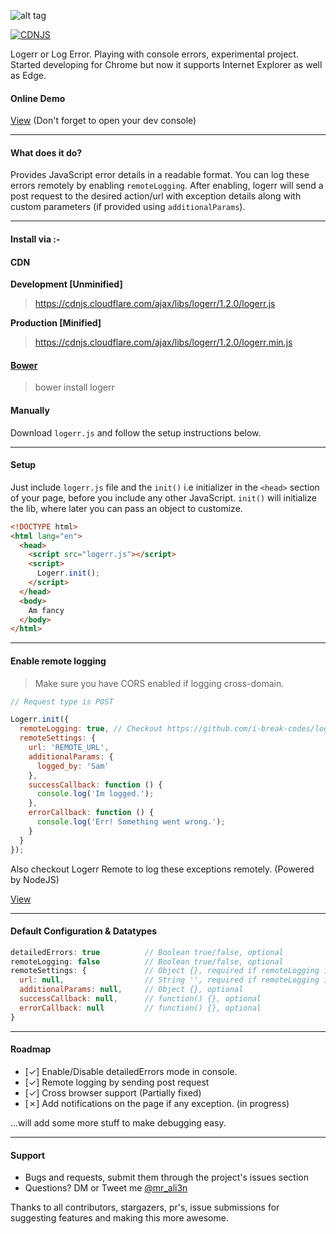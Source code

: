 ![alt tag](http://i.imgur.com/rVWDzcC.png)

[![CDNJS](https://img.shields.io/cdnjs/v/logerr.svg)](https://cdnjs.com/libraries/logerr)

Logerr or Log Error. Playing with console errors, experimental project. Started developing for Chrome but now it supports Internet Explorer as well as Edge.

#### Online Demo
[View](https://i-break-codes.github.io/logerr/) (Don't forget to open your dev console)

---

#### What does it do?
Provides JavaScript error details in a readable format. You can log these errors remotely by enabling `remoteLogging`. After enabling, logerr will send a post request to the desired action/url with exception details along with custom parameters (if provided using `additionalParams`).

---

#### Install via :-

#### CDN
**Development [Unminified]**
> https://cdnjs.cloudflare.com/ajax/libs/logerr/1.2.0/logerr.js

**Production [Minified]**
> https://cdnjs.cloudflare.com/ajax/libs/logerr/1.2.0/logerr.min.js

#### [Bower](https://bower.io/)
> bower install logerr

#### Manually

Download `logerr.js` and follow the setup instructions below.

---

#### Setup
Just include `logerr.js` file and the `init()` i.e initializer in the `<head>` section of your page, before you include any other JavaScript. `init()` will initialize the lib, where later you can pass an object to customize.

```html
<!DOCTYPE html>
<html lang="en">
  <head>
    <script src="logerr.js"></script>
	<script>
	  Logerr.init();
	</script>
  </head>
  <body>
    Am fancy
  </body>
</html>
```

---

#### Enable remote logging
> Make sure you have CORS enabled if logging cross-domain.

```javascript
// Request type is POST

Logerr.init({
  remoteLogging: true, // Checkout https://github.com/i-break-codes/logerr-remote
  remoteSettings: {
    url: 'REMOTE_URL',
    additionalParams: {
      logged_by: 'Sam'
    },
    successCallback: function () {
      console.log('Im logged.');
    },
    errorCallback: function () {
      console.log('Err! Something went wrong.');
    }
  }
});
```

Also checkout Logerr Remote to log these exceptions remotely. (Powered by NodeJS)

[View](https://github.com/i-break-codes/logerr-remote)


---

#### Default Configuration & Datatypes
```javascript
detailedErrors: true          // Boolean true/false, optional
remoteLogging: false          // Boolean true/false, optional
remoteSettings: {             // Object {}, required if remoteLogging is set to true
  url: null,                  // String '', required if remoteLogging is set to true
  additionalParams: null,     // Object {}, optional
  successCallback: null,      // function() {}, optional
  errorCallback: null         // function() {}, optional
}

```

---

#### Roadmap
- [✓] Enable/Disable detailedErrors mode in console.
- [✓] Remote logging by sending post request
- [✓] Cross browser support (Partially fixed)
- [✗] Add notifications on the page if any exception. (in progress)

...will add some more stuff to make debugging easy.

---

#### Support
- Bugs and requests, submit them through the project's issues section
- Questions? DM or Tweet me [@mr_ali3n](https://twitter.com/mr_ali3n)

Thanks to all contributors, stargazers, pr's, issue submissions for suggesting features and making this more awesome.
